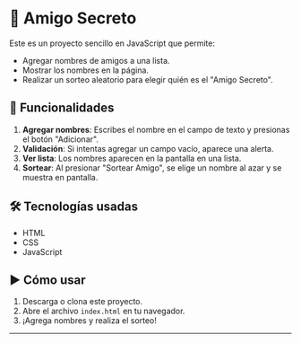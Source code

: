 # 🎁 Amigo Secreto

Este es un proyecto sencillo en JavaScript que permite:
- Agregar nombres de amigos a una lista.
- Mostrar los nombres en la página.
- Realizar un sorteo aleatorio para elegir quién es el "Amigo Secreto".

## 🚀 Funcionalidades
1. **Agregar nombres**: Escribes el nombre en el campo de texto y presionas el botón "Adicionar".
2. **Validación**: Si intentas agregar un campo vacío, aparece una alerta.
3. **Ver lista**: Los nombres aparecen en la pantalla en una lista.
4. **Sortear**: Al presionar "Sortear Amigo", se elige un nombre al azar y se muestra en pantalla.

## 🛠️ Tecnologías usadas
- HTML
- CSS
- JavaScript

## ▶️ Cómo usar
1. Descarga o clona este proyecto.
2. Abre el archivo `index.html` en tu navegador.
3. ¡Agrega nombres y realiza el sorteo!

---
